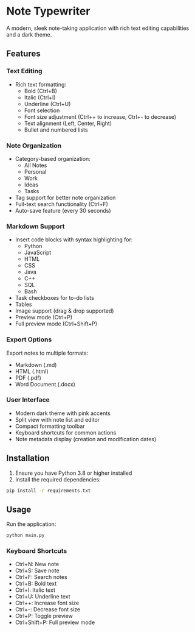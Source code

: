 # Note Typewriter

A modern, sleek note-taking application with rich text editing capabilities and a dark theme.

## Features

### Text Editing
- Rich text formatting:
  - Bold (Ctrl+B)
  - Italic (Ctrl+I)
  - Underline (Ctrl+U)
  - Font selection
  - Font size adjustment (Ctrl++ to increase, Ctrl+- to decrease)
  - Text alignment (Left, Center, Right)
  - Bullet and numbered lists

### Note Organization
- Category-based organization:
  - All Notes
  - Personal
  - Work
  - Ideas
  - Tasks
- Tag support for better note organization
- Full-text search functionality (Ctrl+F)
- Auto-save feature (every 30 seconds)

### Markdown Support
- Insert code blocks with syntax highlighting for:
  - Python
  - JavaScript
  - HTML
  - CSS
  - Java
  - C++
  - SQL
  - Bash
- Task checkboxes for to-do lists
- Tables
- Image support (drag & drop supported)
- Preview mode (Ctrl+P)
- Full preview mode (Ctrl+Shift+P)

### Export Options
Export notes to multiple formats:
- Markdown (.md)
- HTML (.html)
- PDF (.pdf)
- Word Document (.docx)

### User Interface
- Modern dark theme with pink accents
- Split view with note list and editor
- Compact formatting toolbar
- Keyboard shortcuts for common actions
- Note metadata display (creation and modification dates)

## Installation

1. Ensure you have Python 3.8 or higher installed
2. Install the required dependencies:
```bash
pip install -r requirements.txt
```

## Usage

Run the application:
```bash
python main.py
```

### Keyboard Shortcuts
- Ctrl+N: New note
- Ctrl+S: Save note
- Ctrl+F: Search notes
- Ctrl+B: Bold text
- Ctrl+I: Italic text
- Ctrl+U: Underline text
- Ctrl++: Increase font size
- Ctrl+-: Decrease font size
- Ctrl+P: Toggle preview
- Ctrl+Shift+P: Full preview mode 